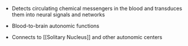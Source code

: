- Detects circulating chemical messengers in the blood and transduces them into neural signals and networks
- Blood-to-brain autonomic functions

- Connects to [[Solitary Nucleus]] and other autonomic centers